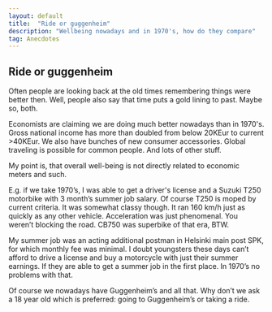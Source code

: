```yaml
---
layout: default
title:  "Ride or guggenheim"
description: "Wellbeing nowadays and in 1970's, how do they compare"
tag: Anecdotes
---
```


## Ride or guggenheim

Often people are looking back at the old times remembering things were better then. Well, people also say that time puts a gold lining to past. Maybe so, both.

Economists are claiming we are doing much better nowadays than in 1970's. Gross national income has more than doubled from below 20KEur to current >40KEur. We also have bunches of new consumer accessories. Global traveling is possible for common people. And lots of other stuff.

My point is, that overall well-being is not directly related to economic meters and such.

E.g. if we take 1970’s, I was able to get a driver's license and a Suzuki T250 motorbike with 3 month’s summer job salary. Of course T250 is moped by current criteria. It was somewhat classy though. It ran 160 km/h just as quickly as any other vehicle. Acceleration was just phenomenal. You weren’t blocking the road. CB750 was superbike of that era, BTW.

My summer job was an acting additional postman in Helsinki main post SPK, for which monthly fee was minimal.
I doubt youngsters these days can’t afford to drive a license and buy a motorcycle with just their summer earnings. If they are able to get a summer job in the first place. In 1970’s no problems with that.

Of course we nowadays have Guggenheim’s and all that. Why don’t we ask a 18 year old which is preferred: going to Guggenheim’s or taking a ride.